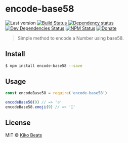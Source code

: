 # encode-base58

![Last version](https://img.shields.io/github/tag/Kikobeats/encode-base58.svg?style=flat-square)
[![Build Status](http://img.shields.io/travis/Kikobeats/encode-base58/master.svg?style=flat-square)](https://travis-ci.org/Kikobeats/encode-base58)
[![Dependency status](http://img.shields.io/david/Kikobeats/encode-base58.svg?style=flat-square)](https://david-dm.org/Kikobeats/encode-base58)
[![Dev Dependencies Status](http://img.shields.io/david/dev/Kikobeats/encode-base58.svg?style=flat-square)](https://david-dm.org/Kikobeats/encode-base58#info=devDependencies)
[![NPM Status](http://img.shields.io/npm/dm/encode-base58.svg?style=flat-square)](https://www.npmjs.org/package/encode-base58)
[![Donate](https://img.shields.io/badge/donate-paypal-blue.svg?style=flat-square)](https://paypal.me/Kikobeats)

> Simple method to encode a Number using base58.

## Install

```bash
$ npm install encode-base58 --save
```

## Usage

```js
const encodeBase58 = require('encode-base58')

encodeBase58(9) // => 'a'
encodeBase58.emoji(9) // => '🔆'
```

## License

MIT © [Kiko Beats](http://kikobeats.com)
